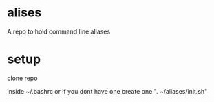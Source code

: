 # alises
A repo to hold command line aliases

# setup
clone repo

inside ~/.bashrc or if you dont have one create one
". ~/aliases/init.sh"